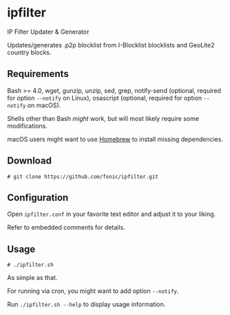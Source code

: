 # ipfilter
IP Filter Updater &amp; Generator

Updates/generates .p2p blocklist from I-Blocklist blocklists and GeoLite2 country blocks.
## Requirements
Bash >= 4.0, wget, gunzip, unzip, sed, grep, notify-send (optional, required for option `--notify` on Linux), osascript (optional, required for option `--notify` on macOS).

Shells other than Bash *might* work, but will most likely require some modifications.

macOS users might want to use [Homebrew](https://brew.sh/) to install missing dependencies.
## Download
```
# git clone https://github.com/fonic/ipfilter.git
```
## Configuration
Open `ipfilter.conf` in your favorite text editor and adjust it to your liking.

Refer to embedded comments for details.
## Usage
```
# ./ipfilter.sh
```
As simple as that.

For running via cron, you might want to add option `--notify`.

Run `./ipfilter.sh --help` to display usage information.
